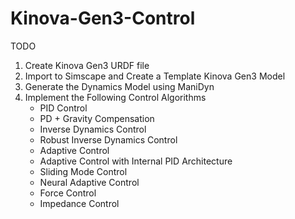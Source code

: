 # Kinova-Gen3-Control

TODO

1. Create Kinova Gen3 URDF file
2. Import to Simscape and Create a Template Kinova Gen3 Model
3. Generate the Dynamics Model using ManiDyn
4. Implement the Following Control Algorithms
    - PID Control
    - PD + Gravity Compensation
    - Inverse Dynamics Control
    - Robust Inverse Dynamics Control
    - Adaptive Control
    - Adaptive Control with Internal PID Architecture
    - Sliding Mode Control
    - Neural Adaptive Control
    - Force Control
    - Impedance Control

